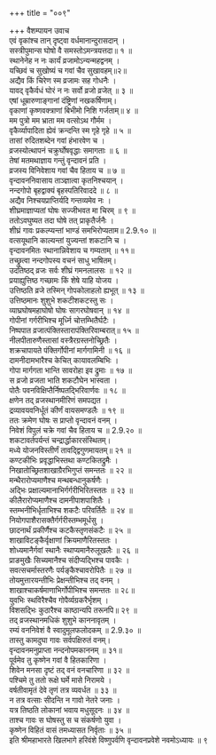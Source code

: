+++
title = "००९"

+++
वैशम्पायन उवाच  
एवं वृकांश्च तान् दृष्ट्वा वर्धमानान्दुरासदान् ।  
सस्त्रीपुमान्स घोषो वै समस्तोऽमन्त्रयत्तदा॥ १ ॥  
स्थानेनेह न नः कार्यं व्रजामोऽन्यन्महद्वनम् ।  
यच्छिवं च सुखोष्यं च गवां चैव सुखावहम्॥२॥  
अद्यैव किं चिरेण स्म व्रजामः सह गोधनैः ।  
यावद् वृकैर्वधं घोरं न नः सर्वो व्रजो व्रजेत् ॥ ३ ॥  
एषां धूम्रारुणाङ्गानां दंष्ट्रिणां नखकर्षिणाम्।  
वृकाणां कृष्णवक्त्राणां बिभीमो निशि गर्जताम्॥ ४ ॥  
मम पुत्रो मम भ्राता मम वत्सोऽथ गौर्मम ।  
वृकैर्व्यापादिता ह्येवं क्रन्दन्ति स्म गृहे गृहे ॥ ५ ॥  
तासां रुदितशब्देन गवां हंभारवेण च ।  
व्रजस्योत्थापनं चक्रुर्घोषवृद्धाः समागताः ॥ ६ ॥  
तेषां मतमथाज्ञाय गन्तुं वृन्दावनं प्रति ।  
व्रजस्य विनिवेशाय गवां चैव हिताय च ॥ ७ ॥  
वृन्दावननिवासाय ताञ्ज्ञात्वा कृतनिश्चयान् ।  
नन्दगोपो बृहद्वाक्यं बृहस्पतिरिवाददे ॥ ८ ॥  
अद्यैव निश्चयप्राप्तिर्यदि गन्तव्यमेव नः ।  
शीघ्रमाज्ञाप्यतां घोषः सज्जीभवत मा चिरम् ॥ ९ ॥  
ततोऽवघुष्यत तदा घोषे तत् प्राकृतैर्जनैः ।  
शीघ्रं गावः प्रकल्प्यन्तां भाण्डं समभिरोप्यताम॥ 2.9.१० ॥  
वत्सयूथानि काल्यन्तां युज्यन्तां शकटानि च ।  
वृन्दावनमितः स्थानान्निवेशाय च गम्यताम् ॥ ११॥  
तच्छ्रुत्वा नन्दगोपस्य वचनं साधु भाषितम्।  
उदतिष्ठद् व्रजः सर्वः शीघ्रं गमनलालसः ॥ १२ ॥  
प्रयाह्युत्तिष्ठ गच्छामः किं शेषे याहि योजय ।  
उत्तिष्ठति व्रजे तस्मिन् गोपकोलाहलो ह्यभूत् ॥ १३ ॥  
उत्तिष्ठमानः शुशुभे शकटीशकटस्तु सः ।  
व्याघ्रघोषमहाघोषो घोषः सागरघोषवान् ॥ १४ ॥  
गोपीनां गर्गरीभिश्च मूर्ध्नि चोत्तम्भितैर्घटैः ।  
निष्पपात व्रजात्पंक्तिस्तारापंक्तिरिवाम्बरात्॥ १५ ॥  
नीलपीतारुणैस्तासां वस्त्रैरग्रस्तनोच्छ्रितैः ।  
शक्रचापायते पंक्तिर्गोपीनां मार्गगामिनी ॥ १६ ॥  
दामनीदामभारैश्च केचित् कायावलम्बिभिः ।  
गोपा मार्गगता भान्ति सावरोहा इव द्रुमाः ॥ १७ ॥  
स व्रजो व्रजता भाति शकटौघेन भास्वता ।  
पोतैः पवनविक्षिप्तैर्निष्पतद्भिरिवार्णवः ॥ १८ ॥  
क्षणेन तद् व्रजस्थानमीरिणं समपद्यत ।  
द्रव्यावयवनिर्धूतं कीर्णं वायसमण्डलैः ॥ १९ ॥  
ततः क्रमेण घोषः स प्राप्तो वृन्दावनं वनम् ।  
निवेशं विपुलं चक्रे गवां चैव हिताय च ॥ 2.9.२० ॥  
शकटावर्तपर्यन्तं चन्द्रार्द्धाकारसंस्थितम्।  
मध्ये योजनविस्तीर्णं तावद्द्विगुणमायतम्॥ २१ ॥  
कण्टकीभिः प्रवृद्धाभिस्तथा कण्टकितद्रुमैः ।  
निखातोच्छ्रितशाखाग्रैरभिगुप्तं समन्ततः ॥ २२ ॥  
मन्थैरारोप्यमाणैश्च मन्थबन्धानुकर्षणैः ।  
अद्भिः प्रक्षाल्यमानाभिर्गर्गरीभिरितस्ततः ॥ २३ ॥  
कीलैरारोप्यमाणैश्च दामनीपाशपाशितैः ।  
स्तम्भनीभिर्धृताभिश्च शकटैः परिवर्तितैः ॥ २४ ॥  
नियोगपाशैरासक्तैर्गर्गरीस्तम्भमूर्धसु ।  
छादनार्थं प्रकीर्णैश्च कटकैस्तृणसंकटैः ॥ २५ ॥  
शाखाविटङ्कैर्वृक्षाणां क्रियमाणैरितस्ततः ।  
शोध्यमानैर्गवां स्थानैः स्थाप्यमानैरुलूखलैः ॥ २६ ॥  
प्राङमुखैः सिच्यमानैश्च संदीप्यद्भिश्च पावकैः ।  
सवत्सचर्मास्तरणैः पर्यङ्कैश्चावरोपितैः ॥ २७ ॥  
तोयमुत्तारयन्तीभिः प्रेक्षन्तीभिश्च तद् वनम् ।  
शाखाश्चाकर्षमाणाभिर्गोपीभिश्च समन्ततः ॥ २८॥  
युवभिः स्थविरैश्चैव गोपैर्व्यग्रकरैर्भृशम् ।  
विशसद्भिः कुठारैश्च काष्ठान्यपि तरूनपि॥ २९ ॥  
तद् व्रजस्थानमधिकं शुशुभे काननावृतम् ।  
रम्यं वननिवेशं वै स्वादुमूलफलोदकम् ॥ 2.9.३० ॥  
तास्तु कामदुघा गावः सर्वपक्षिरुतं वनम्।  
वृन्दावनमनुप्राप्ता नन्दनोपमकाननम् ॥ ३१॥  
पूर्वमेव तु कृष्णेन गवां वै हितकारिणा ।  
शिवेन मनसा दृष्टं तद् वनं वनचारिणा ॥ ३२ ॥  
पश्चिमे तु ततो रूक्षे घर्मे मासे निरामये ।  
वर्षतीवामृतं देवे तृणं तत्र व्यवर्धत ॥ ३३ ॥  
न तत्र वत्साः सीदन्ति न गावो नेतरे जनाः ।  
यत्र तिष्ठति लोकानां भवाय मधुसूदनः ॥ ३४ ॥  
ताश्च गावः स घोषस्तु स च संकर्षणो युवा ।  
कृष्णेन विहितं वासं तमध्यासत निर्वृताः ॥ ३५ ॥  
इति श्रीमहाभारते खिलभागे हरिवंशे विष्णुपर्वणि वृन्दावनप्रवेशे नवमोऽध्यायः ॥ ९